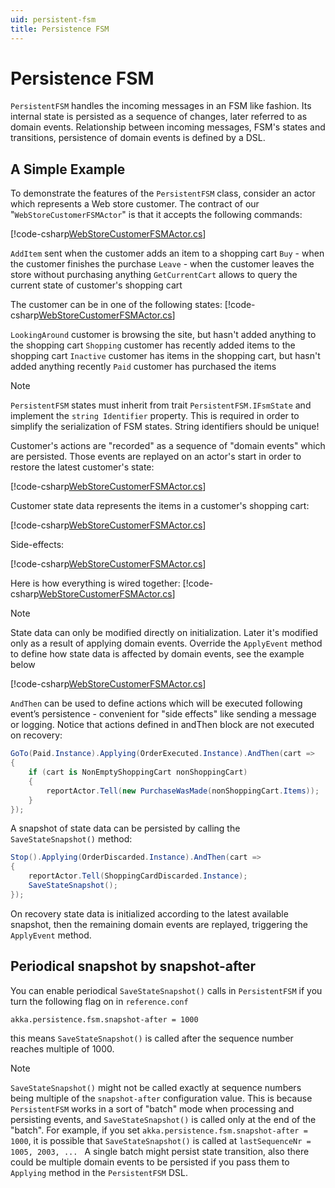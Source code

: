 ```yaml
---
uid: persistent-fsm
title: Persistence FSM
---
```

# Persistence FSM

`PersistentFSM` handles the incoming messages in an FSM like fashion. Its internal state is persisted as a sequence of changes, later referred to as domain events. Relationship between incoming messages, FSM's states and transitions, persistence of domain events is defined by a DSL.

## A Simple Example
To demonstrate the features of the `PersistentFSM` class, consider an actor which represents a Web store customer. The contract of our "`WebStoreCustomerFSMActor`" is that it accepts the following commands:

[!code-csharp[WebStoreCustomerFSMActor.cs](../../examples/DocsExamples/Persistence/WebStoreCustomerFSMActor.cs?name=persistent-fsm-commands)]

`AddItem` sent when the customer adds an item to a shopping cart `Buy` - when the customer finishes the purchase `Leave` - when the customer leaves the store without purchasing anything `GetCurrentCart` allows to query the current state of customer's shopping cart

The customer can be in one of the following states:
[!code-csharp[WebStoreCustomerFSMActor.cs](../../examples/DocsExamples/Persistence/WebStoreCustomerFSMActor.cs?name=persistent-fsm-states)]

`LookingAround` customer is browsing the site, but hasn't added anything to the shopping cart `Shopping` customer has recently added items to the shopping cart `Inactive` customer has items in the shopping cart, but hasn't added anything recently `Paid` customer has purchased the items

> [!NOTE]
> `PersistentFSM` states must inherit from trait `PersistentFSM.IFsmState` and implement the `string Identifier` property. This is required in order to simplify the serialization of FSM states. String identifiers should be unique!

Customer's actions are "recorded" as a sequence of "domain events" which are persisted. Those events are replayed on an actor's start in order to restore the latest customer's state:

[!code-csharp[WebStoreCustomerFSMActor.cs](../../examples/DocsExamples/Persistence/WebStoreCustomerFSMActor.cs?name=persistent-fsm-domain-events)]

Customer state data represents the items in a customer's shopping cart:

[!code-csharp[WebStoreCustomerFSMActor.cs](../../examples/DocsExamples/Persistence/WebStoreCustomerFSMActor.cs?name=persistent-fsm-domain-messages)]

Side-effects:

[!code-csharp[WebStoreCustomerFSMActor.cs](../../examples/DocsExamples/Persistence/WebStoreCustomerFSMActor.cs?name=persistent-fsm-side-effects)]

Here is how everything is wired together:
[!code-csharp[WebStoreCustomerFSMActor.cs](../../examples/DocsExamples/Persistence/WebStoreCustomerFSMActor.cs?name=persistent-fsm-setup)]

> [!NOTE]
> State data can only be modified directly on initialization. Later it's modified only as a result of applying domain events. Override the `ApplyEvent` method to define how state data is affected by domain events, see the example below

[!code-csharp[WebStoreCustomerFSMActor.cs](../../examples/DocsExamples/Persistence/WebStoreCustomerFSMActor.cs?name=persistent-fsm-apply-event)]

`AndThen` can be used to define actions which will be executed following event’s persistence - convenient for "side effects" like sending a message or logging. Notice that actions defined in andThen block are not executed on recovery:
```C#
GoTo(Paid.Instance).Applying(OrderExecuted.Instance).AndThen(cart =>
{
    if (cart is NonEmptyShoppingCart nonShoppingCart)
    {
        reportActor.Tell(new PurchaseWasMade(nonShoppingCart.Items));
    }
});
```
A snapshot of state data can be persisted by calling the `SaveStateSnapshot()` method:
```C#
Stop().Applying(OrderDiscarded.Instance).AndThen(cart =>
{
    reportActor.Tell(ShoppingCardDiscarded.Instance);
    SaveStateSnapshot();
});
```
On recovery state data is initialized according to the latest available snapshot, then the remaining domain events are replayed, triggering the `ApplyEvent` method.

## Periodical snapshot by snapshot-after

You can enable periodical `SaveStateSnapshot()` calls in `PersistentFSM` if you turn the following flag on in `reference.conf`
```
akka.persistence.fsm.snapshot-after = 1000
```
this means `SaveStateSnapshot()` is called after the sequence number reaches multiple of 1000.

> [!NOTE]
> `SaveStateSnapshot()` might not be called exactly at sequence numbers being multiple of the `snapshot-after` configuration value.
This is because `PersistentFSM` works in a sort of "batch" mode when processing and persisting events, and `SaveStateSnapshot()`
is called only at the end of the "batch". For example, if you set `akka.persistence.fsm.snapshot-after = 1000`,
it is possible that `SaveStateSnapshot()` is called at `lastSequenceNr = 1005, 2003, ... `
A single batch might persist state transition, also there could be multiple domain events to be persisted
if you pass them to `Applying`  method in the `PersistentFSM` DSL.
